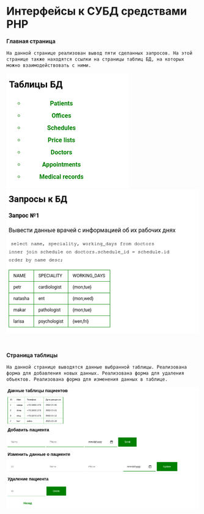 # Интерфейсы к СУБД средствами PHP

**Главная страница**

```
На данной странице реализован вывод пяти сделанных запросов. На этой странице также находятся ссылки на страницы таблиц БД, на которых можно взаимодействовать с ними.
```

![скриншот](/2.png)
![скриншот](/3.png)

<br/>


**Страница таблицы**

```
На данной странице выводятся данные выбранной таблицы. Реализована форма для добавления новых данных. Реализована форма для удаления объектов. Реализована форма для изменения данных в таблице.
```

![скриншот](/4.png)

<br/>
